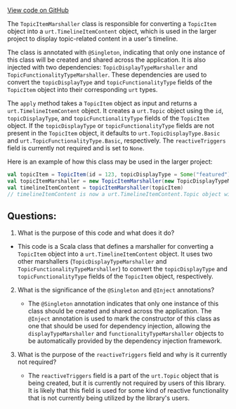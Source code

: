 [View code on GitHub](https://github.com/misbahsy/the-algorithm/product-mixer/core/src/main/scala/com/twitter/product_mixer/core/functional_component/marshaller/response/urt/item/topic/TopicItemMarshaller.scala)

The `TopicItemMarshaller` class is responsible for converting a `TopicItem` object into a `urt.TimelineItemContent` object, which is used in the larger project to display topic-related content in a user's timeline. 

The class is annotated with `@Singleton`, indicating that only one instance of this class will be created and shared across the application. It is also injected with two dependencies: `TopicDisplayTypeMarshaller` and `TopicFunctionalityTypeMarshaller`. These dependencies are used to convert the `topicDisplayType` and `topicFunctionalityType` fields of the `TopicItem` object into their corresponding `urt` types.

The `apply` method takes a `TopicItem` object as input and returns a `urt.TimelineItemContent` object. It creates a `urt.Topic` object using the `id`, `topicDisplayType`, and `topicFunctionalityType` fields of the `TopicItem` object. If the `topicDisplayType` or `topicFunctionalityType` fields are not present in the `TopicItem` object, it defaults to `urt.TopicDisplayType.Basic` and `urt.TopicFunctionalityType.Basic`, respectively. The `reactiveTriggers` field is currently not required and is set to `None`.

Here is an example of how this class may be used in the larger project:

```scala
val topicItem = TopicItem(id = 123, topicDisplayType = Some("featured"), topicFunctionalityType = None)
val topicItemMarshaller = new TopicItemMarshaller(new TopicDisplayTypeMarshaller, new TopicFunctionalityTypeMarshaller)
val timelineItemContent = topicItemMarshaller(topicItem)
// timelineItemContent is now a urt.TimelineItemContent.Topic object with the corresponding fields from the topicItem object
```
## Questions: 
 1. What is the purpose of this code and what does it do?
   - This code is a Scala class that defines a marshaller for converting a `TopicItem` object into a `urt.TimelineItemContent` object. It uses two other marshallers (`TopicDisplayTypeMarshaller` and `TopicFunctionalityTypeMarshaller`) to convert the `topicDisplayType` and `topicFunctionalityType` fields of the `TopicItem` object, respectively.
   
2. What is the significance of the `@Singleton` and `@Inject` annotations?
   - The `@Singleton` annotation indicates that only one instance of this class should be created and shared across the application. The `@Inject` annotation is used to mark the constructor of this class as one that should be used for dependency injection, allowing the `displayTypeMarshaller` and `functionalityTypeMarshaller` objects to be automatically provided by the dependency injection framework.
   
3. What is the purpose of the `reactiveTriggers` field and why is it currently not required?
   - The `reactiveTriggers` field is a part of the `urt.Topic` object that is being created, but it is currently not required by users of this library. It is likely that this field is used for some kind of reactive functionality that is not currently being utilized by the library's users.